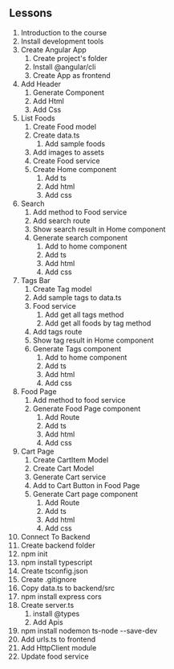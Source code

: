## Lessons
1. Introduction to the course  
2. Install development tools  
3. Create Angular App  
   1. Create project's folder  
   2. Install @angular/cli  
   3. Create App as frontend  
4. Add Header  
   1. Generate Component  
   2. Add Html  
   3. Add Css
5. List Foods  
   1. Create Food model  
   2. Create data.ts  
      1. Add sample foods  
   3. Add images to assets  
   4. Create Food service  
   5. Create Home component  
      1. Add ts  
      2. Add html  
      3. Add css
6. Search  
   1. Add method to Food service  
   2. Add search route  
   3. Show search result in Home component  
   4. Generate search component  
      1. Add to home component  
      2. Add ts  
      3. Add html  
      4. Add css
7. Tags Bar  
   1. Create Tag model  
   2. Add sample tags to data.ts  
   3. Food service  
      1. Add get all tags method  
      2. Add get all foods by tag method  
   4. Add tags route  
   5. Show tag result in Home component  
   6. Generate Tags component  
      1. Add to home component  
      2. Add ts  
      3. Add html  
      4. Add css
8. Food Page  
   1. Add method to food service  
   2. Generate Food Page component  
      1. Add Route  
      2. Add ts  
      3. Add html  
      4. Add css
9. Cart Page  
   1. Create CartItem Model  
   2. Create Cart Model  
   3. Generate Cart service  
   4. Add to Cart Button in Food Page  
   5. Generate Cart page component  
      1. Add Route  
      2. Add ts  
      3. Add html  
      4. Add css
10. Connect To Backend  
   1. Create backend folder  
   2. npm init  
   3. npm install typescript  
   4. Create tsconfig.json  
   5. Create .gitignore  
   6. Copy data.ts to backend/src  
   7. npm install express cors  
   8. Create server.ts  
      1. install @types  
      2. Add Apis  
   9. npm install nodemon ts-node --save-dev  
  10. Add urls.ts to frontend  
  11. Add HttpClient module  
  12. Update food service

